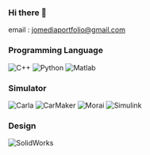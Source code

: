 ### Hi there 👋

email : jomediaportfolio@gmail.com

### Programming Language
![C++](https://img.shields.io/badge/C++-00599C?style=flat-square&logo=cplusplus&logoColor=white)
![Python](https://img.shields.io/badge/Python-3776AB?style=flat-square&logo=python&logoColor=white)
![Matlab](https://img.shields.io/badge/Matlab-0076A8?style=flat-square&logo=mathworks&logoColor=white)

### Simulator
![Carla](https://img.shields.io/badge/Carla-FFA511?style=flat-square&logo=&logoColor=white)
![CarMaker](https://img.shields.io/badge/CarMaker-FFA500?style=flat-square&logo=&logoColor=white) <!-- CarMaker 로고가 없어 대체 색상 사용 -->
![Morai](https://img.shields.io/badge/Morai-0088CC?style=flat-square&logo=&logoColor=white) <!-- Morai 로고가 없어 대체 색상 사용 -->
![Simulink](https://img.shields.io/badge/Simulink-0076A8?style=flat-square&logo=mathworks&logoColor=white)

### Design
![SolidWorks](https://img.shields.io/badge/SolidWorks-FFA500?style=flat-square&logo=solidworks&logoColor=white)



<!--
**youngsangc/youngsangc** is a ✨ _special_ ✨ repository because its `README.md` (this file) appears on your GitHub profile.

Here are some ideas to get you started:

- 🔭 I’m currently working on ...
- 🌱 I’m currently learning ...
- 👯 I’m looking to collaborate on ...
- 🤔 I’m looking for help with ...
- 💬 Ask me about ...
- 📫 How to reach me: ...
- 😄 Pronouns: ...
- ⚡ Fun fact: ...
-->
